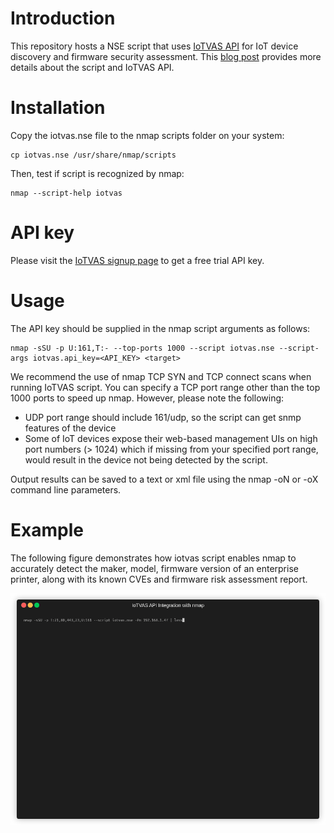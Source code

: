 # Introduction

This repository hosts a NSE script that uses [IoTVAS API](https://iotvas-api.firmalyzer.com/api/v1/docs) for IoT device discovery and firmware security assessment. This [blog post](https://firmalyzer.com/posts/connected_device_discovery_and_vulnerability_assessment.html) provides more details about the script and IoTVAS API.

# Installation

Copy the iotvas.nse file to the nmap scripts folder on your system:

    cp iotvas.nse /usr/share/nmap/scripts

Then, test if script is recognized by nmap:

    nmap --script-help iotvas

# API key

Please visit the [IoTVAS signup page](https://iotvas-api.firmalyzer.com/portal/signup) to get a free trial API key.

# Usage

The API key should be supplied in the nmap script arguments as follows:

    nmap -sSU -p U:161,T:- --top-ports 1000 --script iotvas.nse --script-args iotvas.api_key=<API_KEY> <target>

We recommend the use of nmap TCP SYN and TCP connect scans when running IoTVAS script. You can specify a TCP port range other than the top 1000 ports to speed up nmap. However, please note the following: 

- UDP port range should include 161/udp, so the script can get snmp features of the device
- Some of IoT devices expose their web-based management UIs on high port numbers (> 1024) which if missing from your specified port range, would result in the device not being detected by the script.

Output results can be saved to a text or xml file using the nmap -oN or -oX command line parameters.

# Example

The following figure demonstrates how iotvas script enables nmap to accurately detect the maker, model, firmware version of an enterprise printer, along with its known CVEs and firmware risk assessment report.

![](printer.gif)

